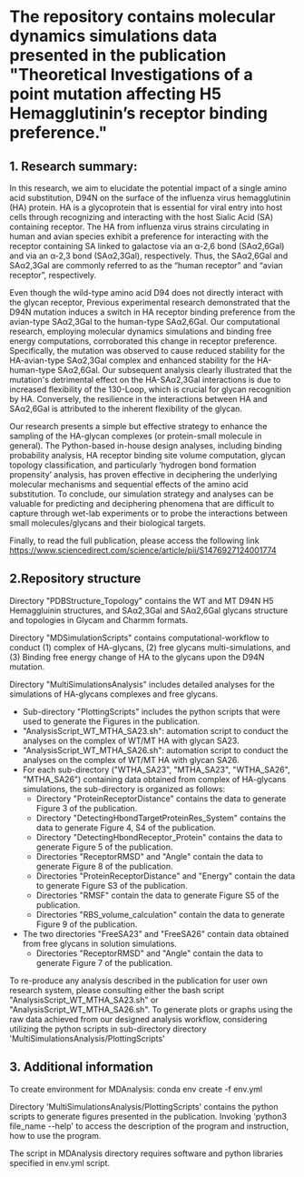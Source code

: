 # The repository contains molecular dynamics simulations data presented in the publication "Theoretical Investigations of a point mutation affecting H5 Hemagglutinin’s receptor binding preference."

## 1. Research summary:
 In this research, we aim to elucidate the potential impact of a single amino acid substitution, D94N on the surface of the influenza virus hemagglutinin (HA) protein. HA is a glycoprotein that is essential for viral entry into host cells through recognizing and interacting with the host Sialic Acid (SA) containing receptor. The HA from influenza virus strains circulating in human and avian species exhibit a preference for interacting with the receptor containing SA linked to galactose via an α-2,6 bond (SAα2,6Gal) and via an α-2,3 bond (SAα2,3Gal), respectively. Thus, the SAα2,6Gal and SAα2,3Gal are commonly referred to as the “human receptor” and “avian receptor”, respectively. 
 
 Even though the wild-type amino acid D94 does not directly interact with the glycan receptor, Previous experimental research demonstrated that the D94N mutation induces a switch in HA receptor binding preference from the avian-type SAα2,3Gal to the human-type SAα2,6Gal. Our computational research, employing molecular dynamics simulations and binding free energy computations, corroborated this change in receptor preference. Specifically, the mutation was observed to cause reduced stability for the HA-avian-type SAα2,3Gal complex and enhanced stability for the HA-human-type SAα2,6Gal. Our subsequent analysis clearly illustrated that the mutation's detrimental effect on the HA-SAα2,3Gal interactions is due to increased flexibility of the 130-Loop, which is crucial for glycan recognition by HA. Conversely, the resilience in the interactions between HA and SAα2,6Gal is attributed to the inherent flexibility of the glycan.
 
 Our research presents a simple but effective strategy to enhance the sampling of the HA-glycan complexes (or protein-small molecule in general). The Python-based in-house design analyses, including binding probability analysis, HA receptor binding site volume computation, glycan topology classification, and particularly ‘hydrogen bond formation propensity’ analysis, has proven effective in deciphering the underlying molecular mechanisms and sequential effects of the amino acid substitution. To conclude, our simulation strategy and analyses can be valuable for predicting and deciphering phenomena that are difficult to capture through wet-lab experiments or to probe the interactions between small molecules/glycans and their biological targets. 
 
 Finally, to read the full publication, please access the following link https://www.sciencedirect.com/science/article/pii/S1476927124001774

## 2.Repository structure

Directory "PDBStructure_Topology" contains the WT and MT D94N H5 Hemaggluinin structures, and SAα2,3Gal and SAα2,6Gal glycans structure and topologies in Glycam and Charmm formats.

Directory "MDSimulationScripts" contains computational-workflow to conduct (1) complex of HA-glycans, (2) free glycans multi-simulations, and (3) Binding free energy change of HA to the glycans upon the D94N mutation.
		
Directory "MultiSimulationsAnalysis" includes detailed analyses for the simulations of HA-glycans complexes and free glycans.
- Sub-directory "PlottingScripts" includes the python scripts that were used to generate the Figures in the publication.
- "AnalysisScript_WT_MTHA_SA23.sh": automation script to conduct the analyses on the complex of WT/MT HA with glycan SA23.
- "AnalysisScript_WT_MTHA_SA26.sh": automation script to conduct the analyses on the complex of WT/MT HA with glycan SA26.
- For each sub-directory ("WTHA_SA23", "MTHA_SA23", "WTHA_SA26", "MTHA_SA26") containing data obtained from complex of HA-glycans simulations, the sub-directory is organized as follows:
    - Directory "ProteinReceptorDistance" contains the data to generate Figure 3 of the publication.
    - Directory "DetectingHbondTargetProteinRes_System" contains the data to generate Figure 4, S4 of the publication.
    - Directory "DetectingHbondReceptor_Protein" contains the data to generate Figure 5 of the publication.
    - Directories "ReceptorRMSD" and "Angle" contain the data to generate Figure 8 of the publication.
    - Directories "ProteinReceptorDistance" and "Energy" contain the data to generate Figure S3 of the publication.
    - Directories "RMSF" contain the data to generate Figure S5 of the publication.
    - Directories "RBS_volume_calculation" contain the data to generate Figure 9 of the publication.
- The two directories "FreeSA23" and "FreeSA26" contain data obtained from free glycans in solution simulations.
  - Directories "ReceptorRMSD" and "Angle" contain the data to generate Figure 7 of the publication.

To re-produce any analysis described in the publication for user own research system, please consulting either the bash script "AnalysisScript_WT_MTHA_SA23.sh" or "AnalysisScript_WT_MTHA_SA26.sh". To generate plots or graphs using the raw data achieved from our designed analysis workflow, considering utilizing the python scripts in sub-directory directory 'MultiSimulationsAnalysis/PlottingScripts'
    
## 3. Additional information

To create environment for MDAnalysis: conda env create -f env.yml

Directory 'MultiSimulationsAnalysis/PlottingScripts' contains the python scripts to generate figures presented in the publication. Invoking 'python3 file_name --help' to access the description of the program and instruction, how to use the program.

The script in MDAnalysis directory requires software and python libraries specified in env.yml script.
